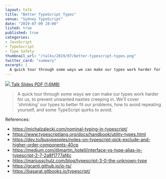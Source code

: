 ```yaml
---
layout: talk
title: "Better TypeScript Types"
venue: "Sydney TypeScript"
date: "2019-07-09 19:00"
listed: true
published: true
categories:
- JavaScript
- TypeSxcript
- Type Safety
thumbnail_url: "/talks/2019/07/better-typescript-types.png"
twitter_card: "summary"
excerpt: |
  A quick tour through some ways we can make our types work harder for us, to prevent unwanted nasties creeping in. We'll cover 'shrinking' our types to better fit our problems, how to avoid repeating yourself, and some TypeScript quirks to avoid.
---
```


<a class="pdf" href="/talks/2019/07/better-typescript-types.pdf">
  <img src="/talks/2019/07/better-typescript-types.png" />
  <span>Talk Slides PDF (1.6MB)</span>
</a>

> A quick tour through some ways we can make our types work harder for us, to prevent unwanted nasties creeping in. We'll cover 'shrinking' our types to better fit our problems, how to avoid repeating yourself, and some TypeScript quirks to avoid.

References:
* https://michalzalecki.com/nominal-typing-in-typescript/
* https://www.typescriptlang.org/docs/handbook/utility-types.html
* https://dev.to/busypeoples/notes-on-typescript-pick-exclude-and-higher-order-components-40cp
* https://medium.com/@martin_hotell/interface-vs-type-alias-in-typescript-2-7-2a8f1777af4c
* https://mariusschulz.com/blog/typescript-3-0-the-unknown-type
* https://gcanti.github.io/io-ts/
* https://basarat.gitbooks.io/typescript/

